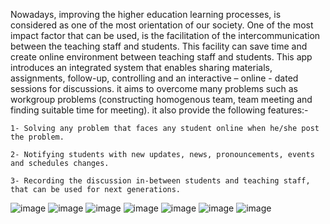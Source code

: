 Nowadays, improving the higher education learning processes, is considered as one of the most orientation of our society.
One of the most impact factor that can be used, is the facilitation of the intercommunication between the teaching staff and students. 
This facility can save time and create online environment between teaching staff and students.
This app introduces an integrated system that enables sharing materials, assignments, follow-up, controlling and an interactive – online - dated sessions for discussions.
it aims to overcome many problems such as workgroup problems (constructing homogenous team, team meeting and finding suitable time for meeting).
it also provide the following features:-

  	1- Solving any problem that faces any student online when he/she post the problem.
  
  	2- Notifying students with new updates, news, pronouncements, events and schedules changes.
  
  	3- Recording the discussion in-between students and teaching staff, that can be used for next generations.




![image](https://github.com/youssefseddik/AndroidProjects/blob/master/MateHub/1.JPG)
![image](https://github.com/youssefseddik/AndroidProjects/blob/master/MateHub/2.JPG)
![image](https://github.com/youssefseddik/AndroidProjects/blob/master/MateHub/3.JPG)
![image](https://github.com/youssefseddik/AndroidProjects/blob/master/MateHub/4.JPG)
![image](https://github.com/youssefseddik/AndroidProjects/blob/master/MateHub/5.JPG)
![image](https://github.com/youssefseddik/AndroidProjects/blob/master/MateHub/6.JPG)
![image](https://github.com/youssefseddik/AndroidProjects/blob/master/MateHub/7.JPG)
